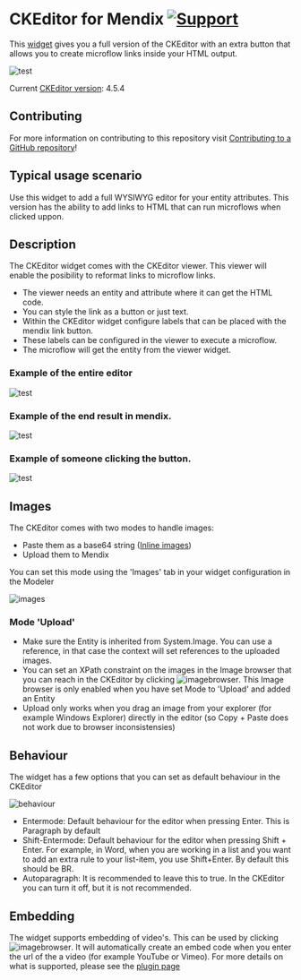 # CKEditor for Mendix [![Support](https://img.shields.io/badge/Mendix%20Support%3A-Platform-green.svg)](https://docs.mendix.com/community/app-store/app-store-content-support)

This [widget](https://appstore.home.mendix.com/link/app/1715/Mendix/CKEditor-For-Mendix) gives you a full version of the CKEditor with an extra button that allows you to create microflow links inside your HTML output.

![test](https://github.com/mendix/CKEditorForMendix/raw/master/assets/mendix_button.png)

Current [CKEditor version](http://ckeditor.com/whatsnew): 4.5.4

## Contributing

For more information on contributing to this repository visit [Contributing to a GitHub repository](https://world.mendix.com/display/howto50/Contributing+to+a+GitHub+repository)!

## Typical usage scenario

Use this widget to add a full WYSIWYG editor for your entity attributes. This version has the ability to add links to HTML that can run microflows when clicked uppon.

## Description

The CKEditor widget comes with the CKEditor viewer. This viewer will enable the posibility to reformat links to microflow links.

- The viewer needs an entity and attribute where it can get the HTML code.
- You can style the link as a button or just text.
- Within the CKEditor widget configure labels that can be placed with the mendix link button.
- These labels can be configured in the viewer to execute a microflow.
- The microflow will get the entity from the viewer widget.

### Example of the entire editor

![test](https://github.com/mendix/CKEditorForMendix/raw/master/assets/ckeditor.png)

### Example of the end result in mendix.

![test](https://github.com/mendix/CKEditorForMendix/raw/master/assets/example_result.png)

### Example of someone clicking the button.

![test](https://github.com/mendix/CKEditorForMendix/raw/master/assets/microflow_executed.png)

## Images

The CKEditor comes with two modes to handle images:

- Paste them as a base64 string ([Inline images](https://en.wikipedia.org/wiki/Data_URI_scheme))
- Upload them to Mendix

You can set this mode using the 'Images' tab in your widget configuration in the Modeler

![images](https://github.com/mendix/CKEditorForMendix/raw/master/assets/images.png)

### Mode 'Upload'

- Make sure the Entity is inherited from System.Image. You can use a reference, in that case the context will set references to the uploaded images.
- You can set an XPath constraint on the images in the Image browser that you can reach in the CKEditor by clicking ![imagebrowser](https://github.com/mendix/CKEditorForMendix/raw/master/assets/imagebrowser.png). This Image browser is only enabled when you have set Mode to 'Upload' and added an Entity
- Upload only works when you drag an image from your explorer (for example Windows Explorer) directly in the editor (so Copy + Paste does not work due to browser inconsistensies)

## Behaviour

The widget has a few options that you can set as default behaviour in the CKEditor

![behaviour](https://github.com/mendix/CKEditorForMendix/raw/master/assets/behaviour.png)

- Entermode: Default behaviour for the editor when pressing Enter. This is Paragraph by default
- Shift-Entermode: Default behaviour for the editor when pressing Shift + Enter. For example, in Word, when you are working in a list and you want to add an extra rule to your list-item, you use Shift+Enter. By default this should be BR.
- Autoparagraph: It is recommended to leave this to true. In the CKEditor you can turn it off, but it is not recommended.

## Embedding

The widget supports embedding of video's. This can be used by clicking ![imagebrowser](https://github.com/mendix/CKEditorForMendix/raw/master/assets/oembed.png). It will automatically create an embed code when you enter the url of the a video (for example YouTube or Vimeo). For more details on what is supported, please see the [plugin page](http://ckeditor.com/addon/oembed)

